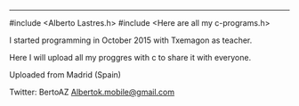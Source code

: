 *************************************************************************
\#include \<Alberto Lastres.h> <h>
\#include \<Here are all my c-programs.h>

I started programming in October 2015 with Txemagon as teacher.

Here I will upload all my proggres with c to share it with everyone.


Uploaded from Madrid (Spain)


Twitter: BertoAZ
Albertok.mobile@gmail.com
